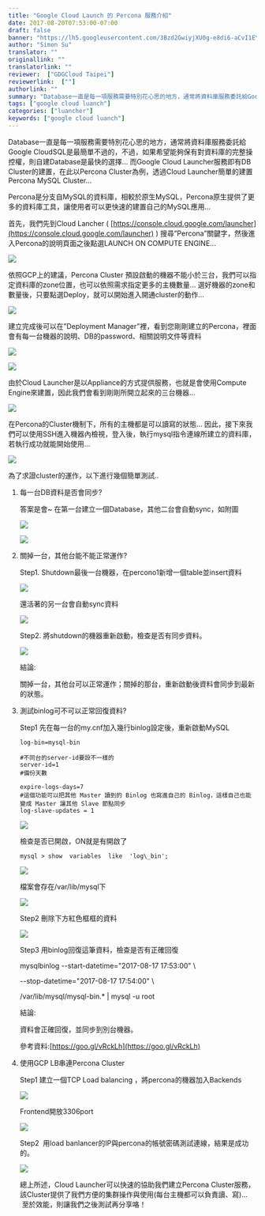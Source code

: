 ```yaml
---
title: "Google Cloud Launch 的 Percona 服務介紹"
date: 2017-08-20T07:53:00-07:00
draft: false
banner: "https://lh5.googleusercontent.com/3Bzd2GwiyjXU0g-e8di6-aCvI1EYwSUlIJwdJYbGWPRt_rCl_5a_HX4Hfm50My4gcNq1SCxIRviiUHwPVU1MgrTFOrXPNIdJ4lrDuA9zRElSXPzwIi8ss5_UUtc9TwUKD2fbklqq"
author: "Simon Su"
translator: ""
originallink: ""
translatorlink: ""
reviewer:  ["GDGCloud Taipei"]
reviewerlink:  [""]
authorlink: ""
summary: "Database一直是每一項服務需要特別花心思的地方，通常將資料庫服務委託給Google CloudSQL是最簡單不過的，不過，如果希望能夠保有對資料庫的完整操控權，則自建Database是最快的選擇... 而Google Cloud Launcher服務即有DB Cluster的建置，在此以Percona Cluster為例，透過Cloud Launcher簡單的建置Percona MySQL Cluster…"
tags: ["google cloud luanch"]
categories: ["luancher"]
keywords: ["google cloud luanch"]
---
```


Database一直是每一項服務需要特別花心思的地方，通常將資料庫服務委託給Google CloudSQL是最簡單不過的，不過，如果希望能夠保有對資料庫的完整操控權，則自建Database是最快的選擇... 而Google Cloud Launcher服務即有DB Cluster的建置，在此以Percona Cluster為例，透過Cloud Launcher簡單的建置Percona MySQL Cluster…

Percona是分支自MySQL的資料庫，相較於原生MySQL，Percona原生提供了更多的資料庫工具，讓使用者可以更快速的建置自己的MySQL應用...

首先，我們先到Cloud Lancher ( [https://console.cloud.google.com/launcher](https://console.cloud.google.com/launcher) ) 搜尋”Percona”關鍵字，然後進入Percona的說明頁面之後點選LAUNCH ON COMPUTE ENGINE...

![](https://lh5.googleusercontent.com/3Bzd2GwiyjXU0g-e8di6-aCvI1EYwSUlIJwdJYbGWPRt_rCl_5a_HX4Hfm50My4gcNq1SCxIRviiUHwPVU1MgrTFOrXPNIdJ4lrDuA9zRElSXPzwIi8ss5_UUtc9TwUKD2fbklqq)

依照GCP上的建議，Percona Cluster 預設啟動的機器不能小於三台，我們可以指定資料庫的zone位置，也可以依照需求指定更多的主機數量... 選好機器的zone和數量後，只要點選Deploy，就可以開始進入開通cluster的動作...

![](https://lh4.googleusercontent.com/nFCvX_pFv9cwwkKPxq3JKyjF8vMeAER4JAYhilYL09pvddOMigEzPh0i1TyP7ZalzE4MxYHAREh9OkeJUR97nt-pdQdCh7r4IphQFuFZtkv6vLgQgHnBnlr52NrHzqOdCKmVu50H)

  

建立完成後可以在”Deployment Manager”裡，看到您剛剛建立的Percona，裡面會有每一台機器的說明、DB的password、相關說明文件等資料

![](https://lh3.googleusercontent.com/sBPdRc3UY3r5riEUucnW6YA4IwbKdDJtC2o_noXlJWF8gWmbHnIEtDC2iTwy2_rcsMrifys-FMheV5sXb2Z6fqR1Sf-t3x6l7zCivvRwysHn_uFGw8vhbejY4aRtd-s0PBHyZbh1)

![](https://lh4.googleusercontent.com/9ZO1KH0gOTUmE71pqaqZZWl_kxf_kLE6sZHjgr2b7edpBp8yAZ4VkomkZIzW1OqZgCI7AmWBYoZjhmYdhLYowaVO_V0SgY-ub_Askjhaa2eVYrlDiQC4-zcmug1JAjU6eztJXFzq)

由於Cloud Launcher是以Appliance的方式提供服務，也就是會使用Compute Engine來建置，因此我們會看到剛剛所開立起來的三台機器...

![](https://lh4.googleusercontent.com/ntIn1mYQ42OE4qYmP-tXEKeb8_mnQL7K7MebT6n07bG_qSoTlT-iK815zESqkfNhyj28gSnP2Qromj9On1cBhOJS8XIZ3SmBjB9QNRQXm-XMxRMdT0FFdkRwHR6MBwvXLyfYPZ3e)

  
在Percona的Cluster機制下，所有的主機都是可以讀寫的狀態... 因此，接下來我們可以使用SSH進入機器內檢視，登入後，執行mysql指令連線所建立的資料庫，若執行成功就能開始使用...

![](https://lh4.googleusercontent.com/9Jj_yMC72Zjghq2tDNeYUmogM4x2iLGgIUqixKJW11UXtYi0ws_dO1VDXtcMRkZXjbl5Wor9hds00zt86dSaicekkB9qstsdNbfiVGukjo61yCVhCZeyCL3aKmiyd0HFu86g8luN)

為了求證cluster的運作，以下進行幾個簡單測試..

1. 每一台DB資料是否會同步?

    答案是會~ 在第一台建立一個Database，其他二台會自動sync，如附圖

    ![](https://lh6.googleusercontent.com/C2hbxsp16669mM5mIKlG8rFRT7FCrkZzentykgpUPSbM-tHLzxxokuKRE88-Dwx-zmIZp9gjKV_xHGbTHcnWp9eK9CcvzTWNkeMqTgZqCtoetHOT8__W6tsrJY9XkxDYpgvVI2yA)

    ![](https://lh4.googleusercontent.com/pB1kwbUbX4XzKXLvTdZ1u00AqiM4nnBCCdXKMie1cjjou_5qRU2dli2Ze-6J170t_UTZeGlQtRzYLOd1q0KhKfHSMp1jELNxxzj_UMOWD93ZUKWl7Y4IrcMdNTT0B96ZGeD_VV81)

    

1. 關掉一台，其他台能不能正常運作?

    Step1. Shutdown最後一台機器，在percono1新增一個table並insert資料

    ![](https://lh3.googleusercontent.com/7jCpAREu_cPyZZMMp7I36IyFCtHFzVxuUosHgO8YaIv7ElIquhEJGnKw0h6G414Bf8ne3TnO42auX9YTk5zUnTMqW_jiv6qSIVVVc8Dk6dS1UhZmajkMbVg5RigRCxsG2XHB-ruA)

    還活著的另一台會自動sync資料

    ![](https://lh6.googleusercontent.com/9KrdqiTRXOgkqybGihSeohDNiAp0nHVH4O9mPtspMcY6rbwxslU59-N3RDuYroa2-R8gMbrU8ppeXL366jCznnwbM3SsrrlANk3lijvC7AOmuyo_NGt3ERuvR_nbR3mwML9bHLmJ)

    Step2. 將shutdown的機器重新啟動，檢查是否有同步資料。

    ![](https://lh4.googleusercontent.com/kipbjhb3PyRUfNFWSXhpYh0oSBRz1-rqwnrO59T4WL6jbOBw0jyAw7AtE8YKj--gr5oyL-nyEyH2Scfh7t7jzmYW5fm72to19CIntjNhAti0OQlppZ59sY07jTwBvww73zO7jcP1)

    結論:
    
    關掉一台，其他台可以正常運作；關掉的那台，重新啟動後資料會同步到最新的狀態。


1. 測試binlog可不可以正常回復資料?

    Step1 先在每一台的my.cnf加入幾行binlog設定後，重新啟動MySQL

    ```shell
    log-bin=mysql-bin

    #不同台的server-id要設不一樣的  
    server-id=1  
    #備份天數

    expire-logs-days=7  
    #這個功能可以把其他 Master 讀到的 Binlog 也寫進自己的 Binlog，這樣自己也能變成 Master 讓其他 Slave 節點同步  
    log-slave-updates = 1
    ```

    ![](https://lh6.googleusercontent.com/Thj1rUTn4xdbWCofirbUQyjmkhDbEd8lsjz0lukMiCt-sAnbCcLV379rYAvqlub5IUnMxW58Q8O4FT84YNw_prpYvcnoU7su1UQ57h74ZrY3MdHmG4bymc4uFhxxVMWxqvaJcLfL)

    檢查是否已開啟，ON就是有開啟了

    ```shell
    mysql > show  variables  like  'log\_bin';
    ```

    ![](https://lh6.googleusercontent.com/EWTry5rjt8Fvtzas7qqnE7iGEnOEvpLPq_elD56nWLT2m8FlXbWvLwoUOCUmXB9kAAmZ6tk7yQknt-Lh3KNJZq4Zq5GvMl2wkIu19jfVlZ4T6N9Rn_gWtclkFocNNoucL-JgcQFN)

    檔案會存在/var/lib/mysql下

    ![](https://lh5.googleusercontent.com/e9yLn3h9rCCevtU1BUaNOoBw6cnOb67SF0uM5q9tX_pE_pE1Em-gZJdt8kAtFkuGiwsJpPNSxmTOu_HrddK24fOqcrVblq1gMj_Cg4NaqgcR7OkidepIlxcHeQPdE1WZsFv0sDnb)

    Step2 刪除下方紅色框框的資料

    ![](https://lh5.googleusercontent.com/uoJTMMG1L2Lgz76Zvf7VXgkqIkh97EuaJ5v7joR8s7fQh6QXMj3PcVqzkTHVtjpir82SFfRDrDJyTgy5zXY3ecXjl39D2zkc-TcnQ3d64jnYmpDOcdqeTNcjnyNzF7kC0eRd101D)

    Step3 用binlog回復這筆資料，檢查是否有正確回復

    mysqlbinlog --start-datetime="2017-08-17 17:53:00" \\

    \--stop-datetime="2017-08-17 17:54:00" \\

    /var/lib/mysql/mysql-bin.\* | mysql -u root

    結論:

    資料會正確回復，並同步到別台機器。

    參考資料:[https://goo.gl/vRckLh](https://goo.gl/vRckLh)

    

1. 使用GCP LB串連Percona Cluster

    Step1 建立一個TCP Load balancing ，將percona的機器加入Backends

    ![](https://lh5.googleusercontent.com/EuL2jQMdHEy0-rajFVSESIRNJiqZRNykUMll15Nzt2ZXllrhAYWcDlJKhKH2NLTy1qhkYLN_CV7FgRMKAM2cQ2pENUZMt9x2ThecKHeJKpr0S1Z8_35rpVKAtacjulzVXUwgj0HN)

    Frontend開放3306port

    ![](https://lh4.googleusercontent.com/-YC5lY76qUkwrYeP3Y4TRS3SNknTpvQ8rYWHzai6ra5kGyqmNjvYxHE4YRdstuD_8nIu6SA8j7nQfTWRHJiXW0v06tihmkog-vQuYklwrMhCZ0vkY9TeKV5wF8iSWGwFKg5yfibc)

    Step2  用load banlancer的IP與percona的帳號密碼測試連線，結果是成功的。

    ![](https://lh3.googleusercontent.com/kLWpQCADNt5zORSFgOmRBEDHDN2kNV8kcVcjcnJ_ksd_yJwGJE0qCdTeNk9LFwYWwFnUKN4_-eWqgf1c85NcV3O5XLuJ3jrhY2MmPA8fDgV8bsAOv_kQ97p57zAVjoPk75lg-u__)

    

    總上所述，Cloud Launcher可以快速的協助我們建立Percona Cluster服務，該Cluster提供了我們方便的集群操作與使用(每台主機都可以負責讀、寫)...  至於效能，則讓我們之後測試再分享咯！
